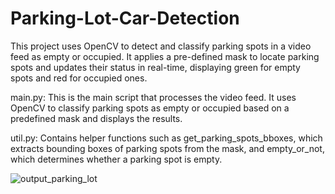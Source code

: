 # Parking-Lot-Car-Detection
This project uses OpenCV to detect and classify parking spots in a video feed as empty or occupied. It applies a pre-defined mask to locate parking spots and updates their status in real-time, displaying green for empty spots and red for occupied ones.

main.py: This is the main script that processes the video feed. It uses OpenCV to classify parking spots as empty or occupied based on a predefined mask and displays the results.

util.py: Contains helper functions such as get_parking_spots_bboxes, which extracts bounding boxes of parking spots from the mask, and empty_or_not, which determines whether a parking spot is empty.

![output_parking_lot](https://github.com/user-attachments/assets/401e4b53-5f36-433c-83c8-68148f20ffd6)


